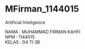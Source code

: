 # MFirman_1144015
Artificial Inteligence

NAMA : MUHAMMAD FIRMAN KAHFI
<br>
NPM : 1144015
<br>
KELAS : D4 TI 3B
